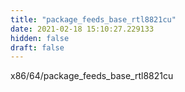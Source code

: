 ```yaml
---
title: "package_feeds_base_rtl8821cu"
date: 2021-02-18 15:10:27.229133
hidden: false
draft: false
---
```


x86/64/package_feeds_base_rtl8821cu

